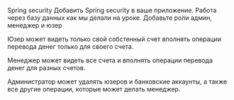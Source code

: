 Spring security
Добавить Spring security в ваше приложение. Работа через базу данных как мы делали на уроке. Добавьте роли админ, менеджер и юзер



Юзер может видеть только свой собстенный счет вполнять операции перевода денег только для своего счета.

Менеджер может видеть все счета и вполнять операции перевода денег для разных счетов.



Администратор может удалять юзеров и банковские аккаунты, а также все другие операции, которые может делать менеджер.
